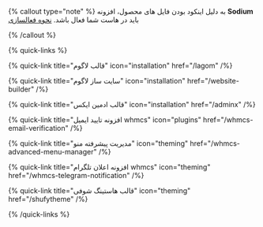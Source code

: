 {% callout type="note" %}
به دلیل اینکود بودن فایل های محصول، افزونه **Sodium** باید در هاست شما فعال باشد. [نحوه فعالسازی](/sodium/)

{% /callout %}

{% quick-links %}

{% quick-link title="قالب لاگوم" icon="installation" href="/lagom"  /%}

{% quick-link title="سایت ساز لاگوم" icon="installation" href="/website-builder"  /%}

{% quick-link title="قالب ادمین ایکس" icon="installation" href="/adminx"  /%}

{% quick-link title="افزونه تایید ایمیل whmcs" icon="plugins" href="/whmcs-email-verification" /%}

{% quick-link title="مدیریت پیشرفته منو" icon="theming" href="/whmcs-advanced-menu-manager" /%}

{% quick-link title="افزونه اعلان تلگرام whmcs" icon="theming" href="/whmcs-telegram-notification" /%}

{% quick-link title="قالب هاستینگ شوفی" icon="theming" href="/shufytheme" /%}

{% /quick-links %}

